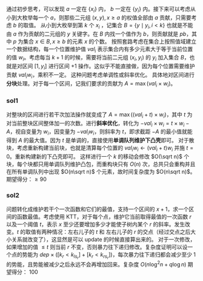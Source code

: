
通过初步思考，可以发现 $a$ 一定在 $\{x_i\}$ 内， $b$ 一定在 $\{y_i\}$ 内。接下来可以考虑从小到大枚举每一个 $a$，则那些二元组 $(x,y),x\ge a$ 的权值全部由 $a$ 贡献，只需要考虑 $b$ 的取值。
从小到大枚举到第 $k$ 个 $x_i$ ，记集合 $B=\{y\mid y_i,i<k\}$ 也就是不能由 $a$ 作为贡献的二元组的 $y$ 关键字。在 $B$ 内找一个值作为 $b$，则贡献就是 $pb$，其中 $p$ 为集合 $x\in B,x\ge b$ 的元素 $x$ 的个数。
按照套路考虑在集合上按照值域建立一个数据结构，每一个位置维护值 $val_i$ 表示集合内有多少元素大于等于当前位置的值 $w_i$。考虑每当 $k+1$ 的时候，需要将当前二元组 $(x_i,y_i)$ 的 $y_i$ 加入集合 $B$，也就是对区间 $[1,y_i]$ 进行区间 $+1$ 操作。这似乎不能直接做，因为每个位置需要维护贡献 $val_iw_i$，乘积不一定。
这种问题考虑单调性或斜率优化。
具体地对区间进行<strong>分块</strong>处理。对于每一个区间，记我们要求的贡献为 $A=\max(val_i\times w_i)$。
### sol1
对整块的区间进行若干次加法操作就变成了 $A=\max((val_i+t)\times w_i)$，其中 $t$ 为对当前整块区间整体加一的次数。进行<strong>斜率优化</strong>，转化为 $-val_i\times w_i=t\times w_i-A$，视自变量为 $w_i$，因变量为 $-val_iw_i$，则斜率为 $t$，即求截距 $-A$ 的最小值就能得到 $A$ 的最大值。因为 $t$ 是单调的，直接使用<strong>单调队列维护下凸壳</strong>即可。
对于散块，考虑重新构建当前块，也就是清算每个位置的 $val_iw_i\leftarrow (val_i+t)w_i$ 并施 $t=0$。重新构建新的下凸壳即可。
这样进行一个 $k$ 的移动会修改 $O(\sqrt n)$ 个块，每个块都只用单调队列维护凸包，而重构块只有 $O(n)$ 次，总共只会重构并且在所有单调队列中出现 $O(n\sqrt n)$ 个元素，故时间复杂度为 $O(n\sqrt n)$。
期望得分：$\ge 90$

### sol2
问题转化成维护若干个一次函数和它们的最值，支持一个区间的 $x+1$，求一个区间的函数最值。考虑使用 KTT，对于每个点，维护它当前取得最值的一次函数 $r$ 以及一个阈值 $t$，表示 $x$ 至少还要增加多少才能使子树内某个 $r$ 的斜率。发生改变。$t$ 的取值有两种情况：左右儿子的 $t$ 和 左右儿子的 $r$ 的交点（经过交点之后大小关系就改变了），这显然是可以 update 的时候直接算出来的。
对于一次修改，如果增加的值 $\le t$ 则当前 $r$ 不变，否则暴力往下递归修改。复杂度证明可以设一个点的势能为 $dep\times ([k_r<k_{ls_r}]+[k_r<k_{rs_r}])$，每次暴力往下递归都会减少至少 $1$ 的势能，且势能被减少之后永远不会再增加回来。复杂度 $O(n\log ^2n+q\log n)$
期望得分： $100$